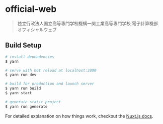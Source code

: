 # official-web

> 独立行政法人国立高等専門学校機構一関工業高等専門学校 電子計算機部オフィシャルウェブ

## Build Setup

``` bash
# install dependencies
$ yarn

# serve with hot reload at localhost:3000
$ yarn run dev

# build for production and launch server
$ yarn run build
$ yarn start

# generate static project
$ yarn run generate
```

For detailed explanation on how things work, checkout the [Nuxt.js docs](https://github.com/nuxt/nuxt.js).
